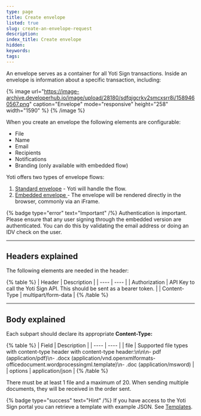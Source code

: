 ```yaml
---
type: page
title: Create envelope
listed: true
slug: create-an-envelope-request
description: 
index_title: Create envelope
hidden: 
keywords: 
tags: 
---
```


An envelope serves as a container for all Yoti Sign transactions. Inside an envelope is information about a specific transaction, including:

{% image url="https://image-archive.developerhub.io/image/upload/28180/sdfqjgcrkv2smcxsrr8i/1589460567.png" caption="Envelope" mode="responsive" height="258" width="1590" %}
{% /image %}

When you create an envelope the following elements are configurable:

- File
- Name
- Email
- Recipients
- Notifications
- Branding (only available with embedded flow)

Yoti offers two types of envelope flows:

1. [Standard envelope](/eSignatures/standard-envelope) - Yoti will handle the flow. 
2. [Embedded envelope ](/eSignatures/embedded-envelope)- The envelope will be rendered directly in the browser, commonly via an iFrame.

{% badge type="error" text="Important" /%} Authentication is important. Please ensure that any user signing through the embedded version are authenticated. You can do this by validating the email address or doing an IDV check on the user.

---

## Headers explained

The following elements are needed in the header:

{% table %}
| Header | Description | 
| ---- | ---- | 
| Authorization | API Key to call the Yoti Sign API. This should be sent as a bearer token. | 
| Content-Type | multipart/form-data | 
{% /table %}

---

## Body explained

Each subpart should declare its appropriate **Content-Type:**

{% table %}
| Field | Description | 
| ---- | ---- | 
| file | Supported file types with content-type header with content-type header:\n\n\n- pdf (application/pdf)\n- .docx (application/vnd.openxmlformats-officedocument.wordprocessingml.template)\n- .doc (application/msword) | 
| options | application/json | 
{% /table %}

There must be at least 1 file and a maximum of 20. When sending multiple documents, they will be received in the order sent.

{% badge type="success" text="Hint" /%} If you have access to the Yoti Sign portal you can retrieve a template with example JSON. See [Templates](/yoti-developer-documentation/v6.0/eSignatures/templates).